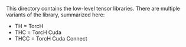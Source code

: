 This directory contains the low-level tensor libraries.
There are multiple variants of the library, summarized here:

* TH = TorcH
* THC = TorcH Cuda
* THCC = TorcH Cuda Connect
